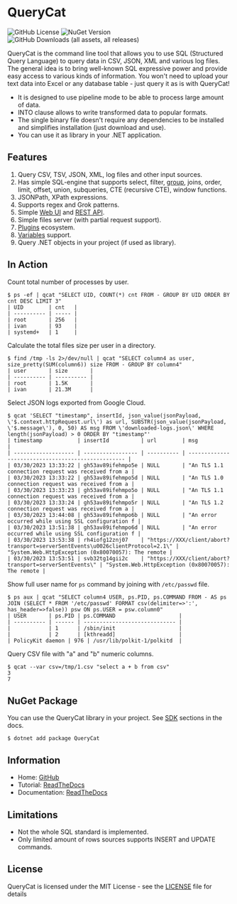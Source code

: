 # QueryCat

![GitHub License](https://img.shields.io/github/license/krasninja/querycat)
![NuGet Version](https://img.shields.io/nuget/v/querycat)
![GitHub Downloads (all assets, all releases)](https://img.shields.io/github/downloads/krasninja/querycat/total)

QueryCat is the command line tool that allows you to use SQL (Structured Query Language) to query data in CSV, JSON, XML and various log files. The general idea is to bring well-known SQL expressive power and provide easy access to various kinds of information. You won't need to upload your text data into Excel or any database table - just query it as is with QueryCat!

- It is designed to use pipeline mode to be able to process large amount of data.
- INTO clause allows to write transformed data to popular formats.
- The single binary file doesn't require any dependencies to be installed and simplifies installation (just download and use).
- You can use it as library in your .NET application.

## Features

1. Query CSV, TSV, JSON, XML, log files and other input sources.
2. Has simple SQL-engine that supports select, filter, [group](https://querycat.readthedocs.io/en/latest/functions/aggregate/), joins, order, limit, offset, union, subqueries, CTE (recursive CTE), window functions.
3. JSONPath, XPath expressions.
4. Supports regex and Grok patterns.
5. Simple [Web UI](https://querycat.readthedocs.io/en/latest/features/web-server/) and [REST API](https://querycat.readthedocs.io/en/latest/features/web-server/).
6. Simple files server (with partial request support).
7. [Plugins](https://querycat.readthedocs.io/en/latest/plugins/) ecosystem.
8. [Variables](https://querycat.readthedocs.io/en/latest/commands/declare/) support.
9. Query .NET objects in your project (if used as library).

## In Action

Count total number of processes by user.

```
$ ps -ef | qcat "SELECT UID, COUNT(*) cnt FROM - GROUP BY UID ORDER BY cnt DESC LIMIT 3"
| UID        | cnt   |
| ---------- | ----- |
| root       | 256   |
| ivan       | 93    |
| systemd+   | 1     |
```

Calculate the total files size per user in a directory.

```
$ find /tmp -ls 2>/dev/null | qcat "SELECT column4 as user, size_pretty(SUM(column6)) size FROM - GROUP BY column4"
| user       | size       |
| ---------- | ---------- |
| root       | 1.5K       |
| ivan       | 21.3M      |
```

Select JSON logs exported from Google Cloud.

```
$ qcat 'SELECT "timestamp", insertId, json_value(jsonPayload, \'$.context.httpRequest.url\') as url, SUBSTR(json_value(jsonPayload, \'$.message\'), 0, 50) AS msg FROM \'downloaded-logs.json\' WHERE length(jsonPayload) > 0 ORDER BY "timestamp"'
| timestamp           | insertId          | url        | msg                                                |
| ------------------- | ----------------- | ---------- | -------------------------------------------------- |
| 03/30/2023 13:33:22 | gh53av89ifehmpo5e | NULL       | "An TLS 1.1 connection request was received from a |
| 03/30/2023 13:33:22 | gh53av89ifehmpo5d | NULL       | "An TLS 1.0 connection request was received from a |
| 03/30/2023 13:33:23 | gh53av89ifehmpo5o | NULL       | "An TLS 1.1 connection request was received from a |
| 03/30/2023 13:33:24 | gh53av89ifehmpo5r | NULL       | "An TLS 1.2 connection request was received from a |
| 03/30/2023 13:44:08 | gh53av89ifehmpo6b | NULL       | "An error occurred while using SSL configuration f |
| 03/30/2023 13:51:38 | gh53av89ifehmpo6d | NULL       | "An error occurred while using SSL configuration f |
| 03/30/2023 13:53:38 | rh4iofg12znj07    | "https://XXX/client/abort?transport=serverSentEvents\u0026clientProtocol=2.1\" | "System.Web.HttpException (0x80070057): The remote |
| 03/30/2023 13:53:51 | svb32tg14gii2c    | "https://XXX/client/abort?transport=serverSentEvents\" | "System.Web.HttpException (0x80070057): The remote |
```

Show full user name for `ps` command by joining with `/etc/passwd` file.

```
$ ps aux | qcat "SELECT column4 USER, ps.PID, ps.COMMAND FROM - AS ps JOIN (SELECT * FROM '/etc/passwd' FORMAT csv(delimiter=>':', has_header=>false)) psw ON ps.USER = psw.column0"
| USER       | ps.PID | ps.COMMAND                    |
| ---------- | ------ | ----------------------------- |
|            | 1      | /sbin/init                    |
|            | 2      | [kthreadd]                    |
| PolicyKit daemon | 976 | /usr/lib/polkit-1/polkitd  |
```

Query CSV file with "a" and "b" numeric columns.

```
$ qcat --var csv=/tmp/1.csv "select a + b from csv"
3
7
```

## NuGet Package

You can use the QueryCat library in your project. See [SDK](https://querycat.readthedocs.io/en/latest/development/sdk/) sections in the docs.

```
$ dotnet add package QueryCat
```

## Information

- Home: [GitHub](https://github.com/krasninja/querycat)
- Tutorial: [ReadTheDocs](https://querycat.readthedocs.io/en/latest/tutorial/)
- Documentation: [ReadTheDocs](https://querycat.readthedocs.io/)

## Limitations

- Not the whole SQL standard is implemented.
- Only limited amount of rows sources supports INSERT and UPDATE commands.

## License

QueryCat is licensed under the MIT License - see the [LICENSE](LICENSE.txt) file for details
